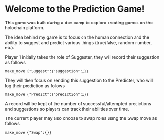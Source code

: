 # Welcome to the Prediction Game!

This game was built during a dev camp to explore creating games on the holochain platform.

The idea behind my game is to focus on the human connection and the ability to suggest and predict various things (true/false, random number, etc). 

Player 1 initially takes the role of Suggester, they will record their suggestion as follows

```
make_move {"Suggest":{"suggestion":1}}
```

They will then focus on sending this suggestion to the Predicter, who will log their prediction as follows

```
make_move {"Predict":{"prediction":1}}
```

A record will be kept of the number of successful/attempted predictions and suggestions so players can track their abilities over time. 

The current player may also choose to swap roles using the Swap move as follows

```
make_move {"Swap":{}}
```